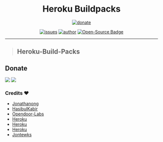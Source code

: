 <h1 align="center">Heroku Buildpacks</h1> 
<p align="center">
<a href="#"><img alt="donate" src="https://c5.patreon.com/external/logo/become_a_patron_button@2x.png"/></a>
</p>
<p align="center">
<a href="https://img.shields.io/github/issues/imsawankumar/Heroku-Build-Packs"><img alt="issues" src="https://img.shields.io/github/issues/imsawankumar/Heroku-Build-Packs"/></a>
<a href="https://sawankumar.gitlab.io/"><img alt="author" src="https://img.shields.io/badge/author-Sawan%20Kumar-red"/></a>
<a href="https://github.com/ellerbrock/open-source-badges/"><img alt="Open-Source Badge" src="https://badges.frapsoft.com/os/v1/open-source.svg?v=103"/></a>
</p>

<hr>

> ## Heroku-Build-Packs

## Donate 

[<img src="https://raw.githubusercontent.com/imsawankumar/Heroku-Build-Packs/master/files/paypal.png">](https://www.paypal.me/sawan1800)
[<img src="https://raw.githubusercontent.com/imsawankumar/Heroku-Build-Packs/master/files/upi.png">](#)

### Credits :heart:‍ 

* [Jonathanong](https://github.com/jonathanong/heroku-buildpack-ffmpeg-latest)
* [HasibulKabir](https://github.com/HasibulKabir/heroku-buildpack-rarlab)
* [Opendoor-Labs](https://github.com/opendoor-labs/heroku-buildpack-p7zip)
* [Heroku](https://github.com/heroku/heroku-buildpack-google-chrome)
* [Heroku](https://github.com/heroku/heroku-buildpack-chromedriver)
* [Heroku](https://github.com/heroku/heroku-buildpack-apt)
* [Jontewks](https://github.com/jontewks/puppeteer-heroku-buildpack)


